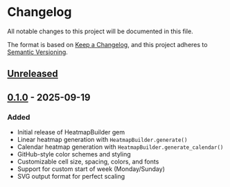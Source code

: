 # Changelog

All notable changes to this project will be documented in this file.

The format is based on [Keep a Changelog](https://keepachangelog.com/en/1.0.0/),
and this project adheres to [Semantic Versioning](https://semver.org/spec/v2.0.0.html).

## [Unreleased]

## [0.1.0] - 2025-09-19

### Added
- Initial release of HeatmapBuilder gem
- Linear heatmap generation with `HeatmapBuilder.generate()`
- Calendar heatmap generation with `HeatmapBuilder.generate_calendar()`
- GitHub-style color schemes and styling
- Customizable cell size, spacing, colors, and fonts
- Support for custom start of week (Monday/Sunday)
- SVG output format for perfect scaling

[Unreleased]: https://github.com/dreikanter/heatmap-builder/compare/v0.1.0...HEAD
[0.1.0]: https://github.com/dreikanter/heatmap-builder/releases/tag/v0.1.0
